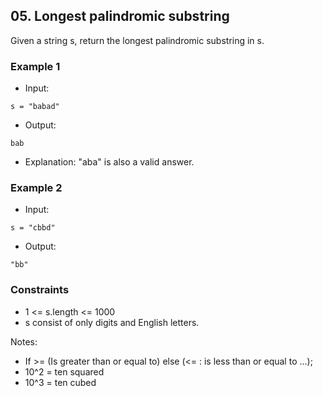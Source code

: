 ## 05. Longest palindromic substring

Given a string s, return the longest palindromic substring in s.


### Example 1

- Input:

```
s = "babad"
```

- Output:

```shell
bab

```
- Explanation: "aba" is also a valid answer.

### Example 2

- Input:

```
s = "cbbd"
```

- Output:

```shell
"bb"
```

### Constraints
- 1 <= s.length <= 1000
- s consist of only digits and English letters.

Notes:
- If >= (Is greater than or equal to) else (<= : is less than or equal to ...);
- 10^2 = ten squared
- 10^3 = ten cubed
